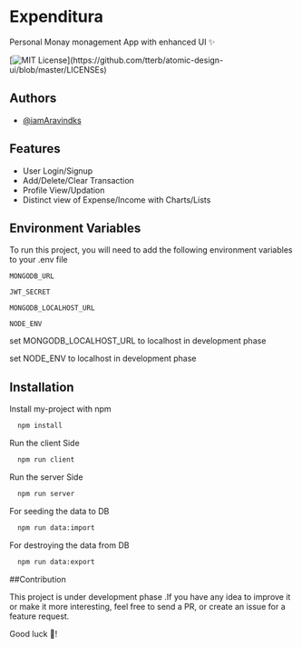 
# Expenditura

Personal Monay monagement App with enhanced UI ✨




[![MIT License](https://img.shields.io/apm/l/atomic-design-ui.svg?)](https://github.com/tterb/atomic-design-ui/blob/master/LICENSEs)


  
## Authors

- [@iamAravindks](https://www.github.com/iamAravindks)

  
## Features

- User Login/Signup
- Add/Delete/Clear Transaction
- Profile View/Updation
- Distinct view of Expense/Income with Charts/Lists


  
## Environment Variables

To run this project, you will need to add the following environment variables to your .env file

`MONGODB_URL`

`JWT_SECRET`

`MONGODB_LOCALHOST_URL`

`NODE_ENV`


  set MONGODB_LOCALHOST_URL to localhost in development phase

  set NODE_ENV to localhost in development phase
## Installation

Install my-project with npm

```bash
  npm install 
```
Run the client Side 
```bash
  npm run client 
```
Run the server Side 
```bash
  npm run server 
```
For seeding the data to DB

```bash
  npm run data:import
```
For destroying the data from DB

```bash
  npm run data:export
```

##Contribution

This project is under development phase .If you have any idea to improve it or make it more interesting, feel free to send a PR, or create an issue for a feature request.

Good luck 🎉!
